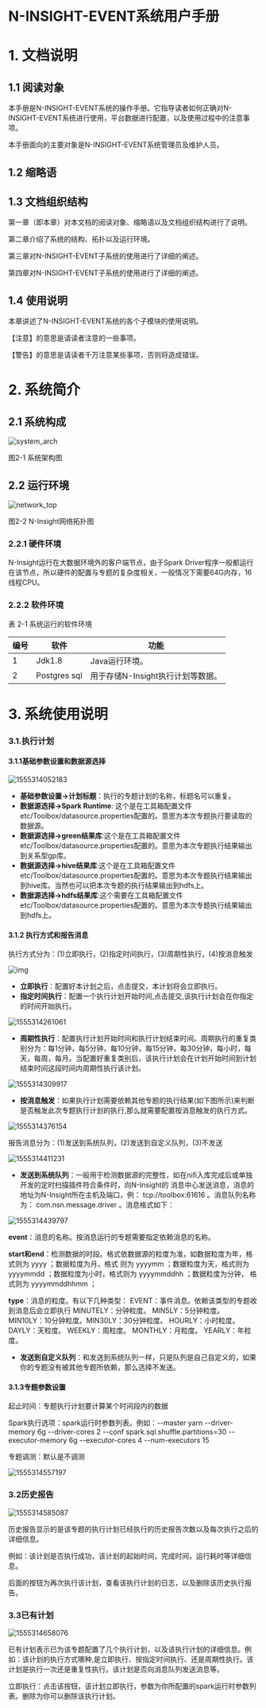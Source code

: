 # N-INSIGHT-EVENT系统用户手册

# 1.  文档说明

## 1.1  阅读对象

本手册是N-INSIGHT-EVENT系统的操作手册。它指导读者如何正确对N-INSIGHT-EVENT系统进行使用，平台数据进行配置，以及使用过程中的注意事项。

本手册面向的主要对象是N-INSIGHT-EVENT系统管理员及维护人员。

## 1.2  缩略语

 

## 1.3  文档组织结构

第一章（即本章）对本文档的阅读对象、缩略语以及文档组织结构进行了说明。

第二章介绍了系统的结构、拓扑以及运行环境。

第三章对N-INSIGHT-EVENT子系统的使用进行了详细的阐述。

第四章对N-INSIGHT-EVENT子系统的使用进行了详细的阐述。

## 1.4  使用说明

本章讲述了N-INSIGHT-EVENT系统的各个子模块的使用说明。

【注意】的意思是请读者注意的一些事项。

【警告】的意思是请读者千万注意某些事项，否则将造成错误。

 

# 2.  系统简介



## 2.1  系统构成

![system_arch](imgs/system_arch.png)

图2-1      系统架构图

## 2.2  运行环境 

![network_top](imgs/network_top.png)

图2-2 N-Insight网络拓扑图

### **2.2.1**  **硬件环境**

N-Insight运行在大数据环境外的客户端节点，由于Spark Driver程序一般都运行在该节点，所以硬件的配置与专题的复杂度相关，一般情况下需要64G内存，16线程CPU。

### **2.2.2**  **软件环境**

表 2-1 系统运行的软件环境

| 编号 | 软件         | 功能                              |
| ---- | ------------ | --------------------------------- |
| 1    | Jdk1.8       | Java运行环境。                    |
| 2    | Postgres sql | 用于存储N-Insight执行计划等数据。 |

 

# 3.  系统使用说明

### 3.1.执行计划

#### 3.1.1基础参数设置和数据源选择

![1555314052183](assets/1555314052183.png)

- **基础参数设置->计划标题**：执行的专题计划的名称，标题名可以重复。
- **数据源选择->Spark Runtime**: 这个是在工具箱配置文件etc/Toolbox/datasource.properties配置的。意思为本次专题执行要读取的数据源。
- **数据源选择->green结果库**:这个是在工具箱配置文件etc/Toolbox/datasource.properties配置的。意思为本次专题执行结果输出到关系型gp库。
- **数据源选择->hive结果库**:这个是在工具箱配置文件etc/Toolbox/datasource.properties配置的。意思为本次专题执行结果输出到hive库。当然也可以把本次专题的执行结果输出到hdfs上。
- **数据源选择->hdfs结果库**:这个需要在工具箱配置文件etc/Toolbox/datasource.properties配置的。意思为本次专题执行结果输出到hdfs上。

#### 3.1.2 执行方式和报告消息

执行方式分为：(1)立即执行，(2)指定时间执行，(3)周期性执行，(4)按消息触发

![img](file:///C:/Users/admin/AppData/Local/Temp/msohtmlclip1/01/clip_image008.gif)

- **立即执行**：配置好本计划之后，点击提交，本计划将会立即执行。
- **指定时间执行**：配置一个执行计划开始时间,点击提交,该执行计划会在你指定的时间开始执行。

![1555314261061](assets/1555314261061.png)

- **周期性执行**：配置执行计划开始时间和执行计划结束时间。周期执行的重复类别分为：每1分钟，每5分钟，每10分钟，每15分钟，每30分钟，每小时，每天，每周，每月。当配置好重复类别后，该执行计划会在计划开始时间到计划结束时间这段时间内周期性执行该计划。

![1555314309917](assets/1555314309917.png)

- **按消息触发**：如果执行计划需要依赖其他专题的执行结果(如下图所示)来判断是否触发此次专题执行计划的执行,那么就需要配置按消息触发的执行方式。

![1555314376154](assets/1555314376154.png)

报告消息分为：(1)发送到系统队列，(2)发送到自定义队列，(3)不发送

![1555314411231](assets/1555314411231.png)

- **发送到系统队列**：一般用于检测数据源的完整性，如在niﬁ入库完成后或单独开发的定时扫描插件符合条件时，向N-Insight的 消息中心发送消息，消息的地址为N-Insight所在主机及端口，例： tcp://toolbox:61616 。消息队列名称为： com.nsn.message.driver 。消息格式如下：

![1555314439797](assets/1555314439797.png)

**event**：消息的名称。按消息运行的专题需要指定依赖消息的名称。

**start和end**：检测数据的时段。格式依数据源的粒度为准，如数据粒度为年，格式则为 yyyy ；数据粒度为月，格式 则为 yyyymm ；数据粒度为天，格式则为 yyyymmdd ；数据粒度为小时，格式则为 yyyymmddhh ；数据粒度为分钟， 格式则为 yyyymmddhhmm ；

**type**：消息的粒度。有以下几种类型： EVENT：事件消息。依赖该类型的专题收到消息后会立即执行 MINUTELY：分钟粒度。 MIN5LY：5分钟粒度。 MIN10LY：10分钟粒度。MIN30LY：30分钟粒度。 HOURLY：小时粒度。 DAYLY：天粒度。 WEEKLY：周粒度。 MONTHLY：月粒度。 YEARLY：年粒度。

- **发送到自定义队列**：和发送到系统队列一样，只是队列是自己自定义的，如果你的专题没有被其他专题所依赖，那么选择不发送。 

#### 3.1.3专题参数设置

起止时间：专题执行计划要计算某个时间段内的数据

Spark执行选项：spark运行时参数列表。例如：--master yarn  --driver-memory 6g --driver-cores 2 --conf spark.sql.shuffle.partitions=30 --executor-memory 6g --executor-cores 4 --num-executors 15

专题调测：默认是不调测

![1555314557197](assets/1555314557197.png)



### 3.2历史报告

![1555314585087](assets/1555314585087.png)

历史报告显示的是该专题的执行计划已经执行的历史报告次数以及每次执行之后的详细信息。

例如：该计划是否执行成功，该计划的起始时间，完成时间，运行耗时等详细信息。

后面的按钮为再次执行该计划，查看该执行计划的日志，以及删除该历史执行报告。

### 3.3已有计划

![1555314658076](assets/1555314658076.png)

已有计划表示已为该专题配置了几个执行计划，以及该执行计划的详细信息。例如：该计划的执行方式哪种,是立即执行、按指定时间执行、还是周期性执行。该计划是执行一次还是重复性执行。该计划是否向消息队列发送消息等。

立即执行：点击该按钮，该计划立即执行，参数为你所配置的spark运行时参数列表。删除为你可以删除该执行计划。
